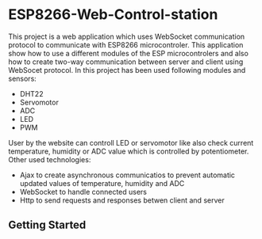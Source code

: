 # ESP8266-Web-Control-station
This project is a web application which uses WebSocket communication protocol to communicate with ESP8266 microcontroler. This application show how to use a different modules of the ESP microcontrolers and also how to create two-way communication between server and client using WebSocet protocol. In this project has been used following modules and sensors:
* DHT22
* Servomotor
* ADC
* LED
* PWM

User by the website can controll LED or servomotor like also check current temperature, humidity or ADC value which is controlled by potentiometer. Other used technologies:
* Ajax to create asynchronous communicatios to prevent automatic updated values of temperature, humidity and ADC
* WebSocket to handle connected users
* Http to send requests and responses betwen client and server

## Getting Started
